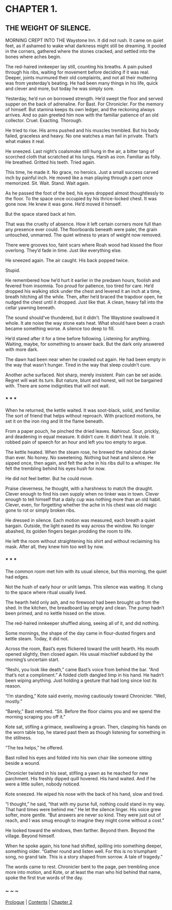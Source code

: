# CHAPTER 1.

## THE WEIGHT OF SILENCE.


MORNING CREPT INTO THE Waystone Inn. It did not rush. It came on quiet feet, as if ashamed to wake what darkness might still be dreaming. It pooled in the corners, gathered where the stones cracked, and settled into the bones where aches begin.  

The red-haired innkeeper lay still, counting his breaths. A pain pulsed through his ribs, waiting for movement before deciding if it was real. Deeper, joints murmured their old complaints, and not all their muttering was from yesterday’s beating. He had been many things in his life, quick and clever and more, but today he was simply sore.  

Yesterday, he’d run on borrowed strength. He’d swept the floor and served supper on the back of adrenaline. For Bast. For Chronicler. For the memory of himself. But stamina keeps its own ledger, and the reckoning always arrives. And so pain greeted him now with the familiar patience of an old collector. Cruel. Exacting. Thorough.  

He tried to rise. His arms pushed and his muscles trembled. But his body failed, graceless and heavy. No one watches a man fail in private. That’s what makes it real.  

He sneezed. Last night’s coalsmoke still hung in the air, a bitter tang of scorched cloth that scratched at his lungs. Harsh as iron. Familiar as folly. He breathed. Gritted his teeth. Tried again.  

This time, he made it. No grace, no heroics. Just a small success carved inch by painful inch. He moved like a man playing through a part once memorized. Sit. Wait. Stand. Wait again.  

As he passed the foot of the bed, his eyes dropped almost thoughtlessly to the floor. To the space once occupied by his thrice-locked chest. It was gone now. He knew it was gone. He’d moved it himself.  

But the space stared back at him.  

That was the cruelty of absence. How it left certain corners more full than any presence ever could. The floorboards beneath were paler, the grain untouched, unmarred. The quiet witness to years of weight now removed.  

There were grooves too, faint scars where Roah wood had kissed the floor overlong. They’d fade in time. Just like everything else.  

He sneezed again. The air caught. His back popped twice.  

Stupid.  

He remembered how he’d hurt it earlier in the predawn hours, foolish and fevered from insomnia. Too proud for patience, too tired for care. He’d dropped his walking stick under the chest and levered it an inch at a time, breath hitching all the while. Then, after he’d braced the trapdoor open, he nudged the chest until it dropped. Just like that. A clean, heavy fall into the cellar yawning beneath.  

The sound should’ve thundered, but it didn’t. The Waystone swallowed it whole. It ate noise the way stone eats heat. What should have been a crash became something worse. A silence too deep to fill.  

He’d stared after it for a time before following. Listening for anything. Waiting, maybe, for something to answer back. But the dark only answered with more dark.  

The dawn had been near when he crawled out again. He had been empty in the way that wasn’t hunger. Tired in the way that sleep couldn’t cure.  

Another ache surfaced. Not sharp, merely insistent. Pain can be set aside. Regret will wait its turn. But nature, blunt and honest, will not be bargained with. There are some indignities that will not wait.  

### * * *  

When he returned, the kettle waited. It was soot-black, solid, and familiar. The sort of friend that helps without reproach. With practiced motions, he set it on the iron ring and lit the flame beneath.  

From a paper pouch, he pinched the dried leaves. Nahirout. Sour, prickly, and deadening in equal measure. It didn’t cure. It didn’t heal. It stole. It robbed pain of speech for an hour and left you too empty to argue.  

The kettle heated. When the steam rose, he brewed the nahirout darker than ever. No honey. No sweetening. Nothing but heat and silence. He sipped once, then again, and felt the ache in his ribs dull to a whisper. He felt the trembling behind his eyes hush for now.  

He did not feel better. But he could move.  

Praise cleverness, he thought, with a harshness to match the draught. Clever enough to find his own supply when no tinker was in town. Clever enough to tell himself that a daily cup was nothing more than an old habit. Clever, even, for forgetting whether the ache in his chest was old magic gone to rot or simply broken ribs.  

He dressed in silence. Each motion was measured, each breath a quiet bargain. Outside, the light eased its way across the window. No longer abashed, its golden fingers began prodding the room to life.  

He left the room without straightening his shirt and without reclaiming his mask. After all, they knew him too well by now.  

### * * *  

The common room met him with its usual silence, but this morning, the quiet had edges.  

Not the hush of early hour or unlit lamps. This silence was waiting. It clung to the space where ritual usually lived.  

The hearth held only ash, and no firewood had been brought up from the shed. In the kitchen, the breadboard lay empty and clean. The pump hadn’t been primed, and no kettle hissed on the stove.  

The red-haired innkeeper shuffled along, seeing all of it, and did nothing.  

Some mornings, the shape of the day came in flour-dusted fingers and kettle steam. Today, it did not.  

Across the room, Bast’s eyes flickered toward the unlit hearth. His mouth opened slightly, then closed again. His usual mischief subdued by the morning’s uncertain start.  

“Reshi, you look like death,” came Bast’s voice from behind the bar. “And that’s not a compliment.” A folded cloth dangled limp in his hand. He hadn’t been wiping anything. Just holding a gesture that had long since lost its reason.  

“I’m standing,” Kote said evenly, moving cautiously toward Chronicler. “Well, mostly.”  

“Barely,” Bast retorted. “Sit. Before the floor claims you and we spend the morning scraping you off it.”  

Kote sat, stifling a grimace, swallowing a groan. Then, clasping his hands on the worn table top, he stared past them as though listening for something in the stillness.  

“The tea helps,” he offered.  

Bast rolled his eyes and folded into his own chair like someone sitting beside a wound.  

Chronicler twisted in his seat, stifling a yawn as he reached for new parchment. His freshly dipped quill hovered. His hand waited. And if he were a little sullen, nobody noticed.  

Kote sneezed. He wiped his nose with the back of his hand, slow and tired.  

“I thought,” he said, “that with my purse full, nothing could stand in my way. That hard times were behind me.” He let the silence linger. His voice grew softer, more gentle. “But answers are never so kind. They were just out of reach, and I was smug enough to imagine they might come without a cost.”  

He looked toward the windows, then farther. Beyond them. Beyond the village. Beyond himself.  

When he spoke again, his tone had shifted, spilling into something deeper, something older. “Gather round and listen well. For this is no triumphant song, no grand tale. This is a story shaped from sorrow. A tale of tragedy.”  

The words came to rest. Chronicler bent to the page, pen trembling once more into motion, and Kote, or at least the man who hid behind that name, spoke the first true words of the day.  

### ~ ~ ~  

[Prologue](Prologue.md) | [Contents](Contents.md) | [Chapter 2](CHAPTER_02.md)
